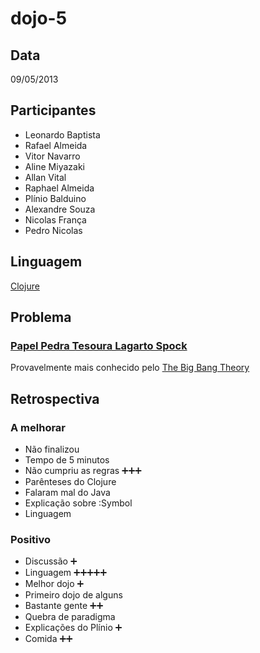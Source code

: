 dojo-5
======

Data
----

09/05/2013

Participantes
-------------

* Leonardo Baptista
* Rafael Almeida
* Vitor Navarro
* Aline Miyazaki
* Allan Vital
* Raphael Almeida
* Plínio Balduino
* Alexandre Souza
* Nicolas França
* Pedro Nicolas


Linguagem
---------

[Clojure](http://clojure.org/)

Problema
--------

### [Papel Pedra Tesoura Lagarto Spock](http://amigadomouse.com.br/wp-content/uploads/2012/06/jokempo.png)

Provavelmente mais conhecido pelo [The Big Bang Theory](http://www.youtube.com/watch?v=ioMXQrxL_vA)


Retrospectiva
-------------

### A melhorar

* Não finalizou
* Tempo de 5 minutos
* Não cumpriu as regras :heavy_plus_sign::heavy_plus_sign::heavy_plus_sign:
* Parênteses do Clojure
* Falaram mal do Java
* Explicação sobre :Symbol
* Linguagem


### Positivo

* Discussão :heavy_plus_sign:
* Linguagem :heavy_plus_sign::heavy_plus_sign::heavy_plus_sign::heavy_plus_sign::heavy_plus_sign:
* Melhor dojo :heavy_plus_sign:
* Primeiro dojo de alguns
* Bastante gente :heavy_plus_sign::heavy_plus_sign:
* Quebra de paradigma
* Explicações do Plínio :heavy_plus_sign:
* Comida :heavy_plus_sign::heavy_plus_sign: